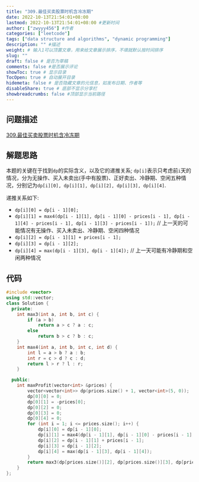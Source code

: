 ```yaml
---
title: "309.最佳买卖股票时机含冷冻期"
date: 2022-10-13T21:54:01+08:00
lastmod: 2022-10-13T21:54:01+08:00 #更新时间
author: ["zwyyy456"] #作者
categories: ["leetcode"]
tags: ["data structure and algorithms", "dynamic programming"]
description: "" #描述
weight: # 输入1可以顶置文章，用来给文章展示排序，不填就默认按时间排序
slug: ""
draft: false # 是否为草稿
comments: false #是否展示评论
showToc: true # 显示目录
TocOpen: true # 自动展开目录
hidemeta: false # 是否隐藏文章的元信息，如发布日期、作者等
disableShare: true # 底部不显示分享栏
showbreadcrumbs: false #顶部显示当前路径
---
```

## 问题描述
[309.最佳买卖股票时机含冷冻期](https://leetcode.cn/problems/best-time-to-buy-and-sell-stock-with-cooldown/)

## 解题思路
本题的关键在于找到`dp`的实际含义，以及它的递推关系;
`dp[i]`表示只考虑前`i`天的情况，分为无操作、买入未卖出(手中有股票)、正好卖出、冷静期、空闲五种情况，分别记为`dp[i][0], dp[i][1], dp[i][2], dp[i][3], dp[i][4]`.

递推关系如下:
- `dp[i][0] = dp[i - 1][0];`
- `dp[i][1] = max4(dp[i - 1][1], dp[i - 1][0] - prices[i - 1], dp[i - 1][4] - prices[i - 1], dp[i - 1][3] - prices[i - 1]);` // 上一天的可能情况有无操作、买入未卖出、冷静期、空闲四种情况
- `dp[i][2] = dp[i - 1][1] + prices[i - 1];`
- `dp[i][3] = dp[i - 1][2];`
- `dp[i][4] = max(dp[i - 1][3], dp[i - 1][4]);` // 上一天可能有冷静期和空闲两种情况

## 代码
```cpp
#include <vector>
using std::vector;
class Solution {
  private:
    int max3(int a, int b, int c) {
        if (a > b)
            return a > c ? a : c;
        else
            return b > c ? b : c;
    }
    int max4(int a, int b, int c, int d) {
        int l = a > b ? a : b;
        int r = c > d ? c : d;
        return l > r ? l : r;
    }

  public:
    int maxProfit(vector<int> &prices) {
        vector<vector<int>> dp(prices.size() + 1, vector<int>(5, 0));
        dp[0][0] = 0;
        dp[0][1] = -prices[0];
        dp[0][2] = 0;
        dp[0][3] = 0;
        dp[0][4] = 0;
        for (int i = 1; i <= prices.size(); i++) {
            dp[i][0] = dp[i - 1][0];
            dp[i][1] = max4(dp[i - 1][1], dp[i - 1][0] - prices[i - 1], dp[i - 1][4] - prices[i - 1], dp[i - 1][3] - prices[i - 1]);
            dp[i][2] = dp[i - 1][1] + prices[i - 1];
            dp[i][3] = dp[i - 1][2];
            dp[i][4] = max(dp[i - 1][3], dp[i - 1][4]);
        }
        return max3(dp[prices.size()][2], dp[prices.size()][3], dp[prices.size()][4]);
    }
};
```



